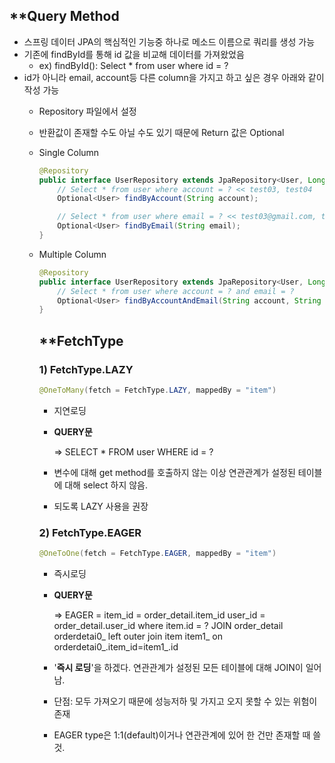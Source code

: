 ## **Query Method

- 스프링 데이터 JPA의 핵심적인 기능중 하나로 메소드 이름으로 쿼리를 생성 가능
- 기존에 findById를 통해 id 값을 비교해 데이터를 가져왔었음
    - ex) findById(): Select * from user where id = ?
- id가 아니라 email, account등 다른 column을 가지고 하고 싶은 경우 아래와 같이 작성 가능
    - Repository 파일에서 설정
    - 반환값이 존재할 수도 아닐 수도 있기 때문에 Return 값은 Optional<Object>
    - Single Column

        ```java
        @Repository
        public interface UserRepository extends JpaRepository<User, Long> {
            // Select * from user where account = ? << test03, test04
            Optional<User> findByAccount(String account);

            // Select * from user where email = ? << test03@gmail.com, test04@gmail.com
            Optional<User> findByEmail(String email);
        }
        ```

    - Multiple Column

        ```java
        @Repository
        public interface UserRepository extends JpaRepository<User, Long> {
            // Select * from user where account = ? and email = ?
            Optional<User> findByAccountAndEmail(String account, String email);
        }
        ```





## **FetchType

### 1) FetchType.LAZY

```java
@OneToMany(fetch = FetchType.LAZY, mappedBy = "item")
```

- 지연로딩
- **QUERY문**

    ⇒ SELECT * FROM user WHERE id = ?

- 변수에 대해 get method를 호출하지 않는 이상 연관관계가 설정된 테이블에 대해 select 하지 않음.
- 되도록 LAZY 사용을 권장

### 2) FetchType.EAGER

```java
@OneToOne(fetch = FetchType.EAGER, mappedBy = "item")
```

- 즉시로딩
- **QUERY문**

    ⇒ EAGER = 
         item_id = order_detail.item_id
         user_id = order_detail.user_id
         where item.id = ?
         JOIN order_detail orderdetai0_ left outer join item item1_ on orderdetai0_.item_id=item1_.id

- '**즉시 로딩**'을 하겠다. 연관관계가 설정된 모든 테이블에 대해 JOIN이 일어남.
- 단점: 모두 가져오기 때문에 성능저하 및 가지고 오지 못할 수 있는 위험이 존재
- EAGER type은 1:1(default)이거나 연관관계에 있어 한 건만 존재할 때 쓸 것.
